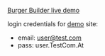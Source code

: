 [Burger Builder live demo](https://gromen.github.io/burger-builder/)

login credentials for [demo](https://gromen.github.io/burger-builder/l) site:

*   email: [user@test.com](mailto:user@test.com)
*   pass: user.TestCom.At

